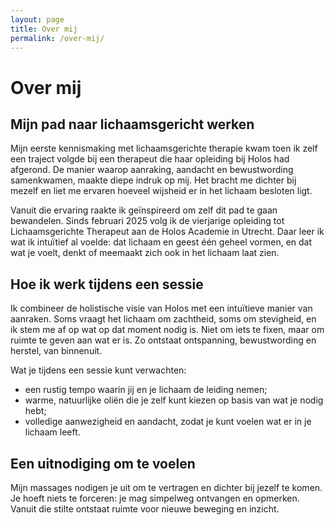 ```yaml
---
layout: page
title: Over mij
permalink: /over-mij/
---
```


# Over mij

## Mijn pad naar lichaamsgericht werken

Mijn eerste kennismaking met lichaamsgerichte therapie kwam toen ik zelf een traject volgde bij een therapeut die haar opleiding bij Holos had afgerond. De manier waarop aanraking, aandacht en bewustwording samenkwamen, maakte diepe indruk op mij. Het bracht me dichter bij mezelf en liet me ervaren hoeveel wijsheid er in het lichaam besloten ligt.

Vanuit die ervaring raakte ik geïnspireerd om zelf dit pad te gaan bewandelen. Sinds februari 2025 volg ik de vierjarige opleiding tot Lichaamsgerichte Therapeut aan de Holos Academie in Utrecht. Daar leer ik wat ik intuïtief al voelde: dat lichaam en geest één geheel vormen, en dat wat je voelt, denkt of meemaakt zich ook in het lichaam laat zien.

## Hoe ik werk tijdens een sessie

Ik combineer de holistische visie van Holos met een intuïtieve manier van aanraken. Soms vraagt het lichaam om zachtheid, soms om stevigheid, en ik stem me af op wat op dat moment nodig is. Niet om iets te fixen, maar om ruimte te geven aan wat er is. Zo ontstaat ontspanning, bewustwording en herstel, van binnenuit.

Wat je tijdens een sessie kunt verwachten:

- een rustig tempo waarin jij en je lichaam de leiding nemen;
- warme, natuurlijke oliën die je zelf kunt kiezen op basis van wat je nodig hebt;
- volledige aanwezigheid en aandacht, zodat je kunt voelen wat er in je lichaam leeft.

## Een uitnodiging om te voelen

Mijn massages nodigen je uit om te vertragen en dichter bij jezelf te komen. Je hoeft niets te forceren: je mag simpelweg ontvangen en opmerken. Vanuit die stilte ontstaat ruimte voor nieuwe beweging en inzicht.
